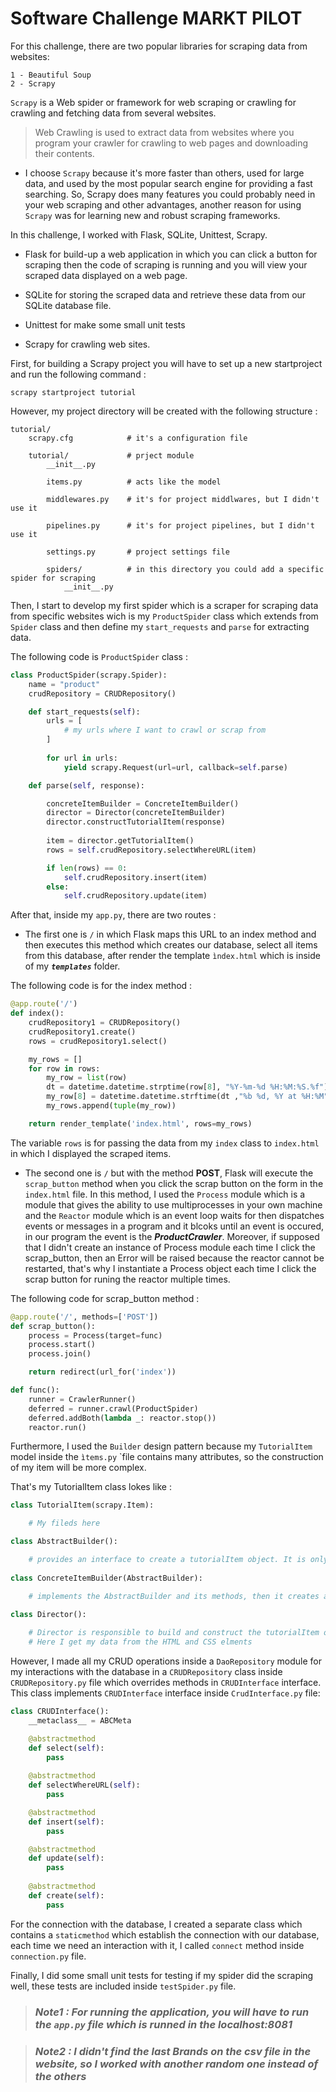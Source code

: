 # Software Challenge MARKT PILOT

For this challenge, there are two popular libraries for scraping data from websites:

    1 - Beautiful Soup
    2 - Scrapy

`Scrapy` is a Web spider or framework for web scraping or crawling for crawling and fetching data from several websites.

> Web Crawling is used to extract data from websites where you program your crawler for crawling to web pages and downloading their contents.

- I choose `Scrapy` because it's more faster than others, used for large data, and used by the most popular search engine for providing a fast searching. So, Scrapy does many features you could probably need in your web scraping and other advantages, another reason for using `Scrapy` was for learning new and robust scraping frameworks.

In this challenge, I worked with Flask, SQLite, Unittest, Scrapy.

- Flask for build-up a web application in which you can click a button for scraping then the code of scraping is running and you will view your scraped data displayed on a web page.

- SQLite for storing the scraped data and retrieve these data from our SQLite database file.

- Unittest for make some small unit tests

- Scrapy for crawling web sites.

First, for building a Scrapy project you will have to set up a new startproject and run the following command :

```console 
scrapy startproject tutorial 
```
However, my project directory will be created with the following structure :

```console 
tutorial/
    scrapy.cfg            # it's a configuration file

    tutorial/             # prject module
        __init__.py

        items.py          # acts like the model

        middlewares.py    # it's for project middlwares, but I didn't use it

        pipelines.py      # it's for project pipelines, but I didn't use it

        settings.py       # project settings file

        spiders/          # in this directory you could add a specific spider for scraping
            __init__.py
```

Then, I start to develop my first spider which is a scraper for scraping data from specific websites wich is my ```ProductSpider``` class which extends from ```Spider``` class and then define my ```start_requests``` and ```parse``` for extracting data.

The following code is `ProductSpider` class :

```python
class ProductSpider(scrapy.Spider):
    name = "product"
    crudRepository = CRUDRepository()

    def start_requests(self):
        urls = [
            # my urls where I want to crawl or scrap from
        ]
        
        for url in urls:
            yield scrapy.Request(url=url, callback=self.parse)

    def parse(self, response):

        concreteItemBuilder = ConcreteItemBuilder()
        director = Director(concreteItemBuilder)
        director.constructTutorialItem(response)
        
        item = director.getTutorialItem()
        rows = self.crudRepository.selectWhereURL(item)

        if len(rows) == 0:
            self.crudRepository.insert(item)
        else:
            self.crudRepository.update(item)
```

After that, inside my ```app.py```, there are two routes :
 
* The first one is `/` in which Flask maps this URL to an index method and then executes this method which creates our database, select all items from this database, after render the template ```ìndex.html``` which is inside of my ***`templates`*** folder.

The following code is for the index method :

```python
@app.route('/')
def index():
    crudRepository1 = CRUDRepository()
    crudRepository1.create()
    rows = crudRepository1.select()

    my_rows = []
    for row in rows:
        my_row = list(row)
        dt = datetime.datetime.strptime(row[8], "%Y-%m-%d %H:%M:%S.%f")
        my_row[8] = datetime.datetime.strftime(dt ,"%b %d, %Y at %H:%M")
        my_rows.append(tuple(my_row))

    return render_template('index.html', rows=my_rows)
```

The variable `rows` is for passing the data from my `index` class to `index.html` in which I displayed the scraped items. 

* The second one is `/` but with the method **POST**, Flask will execute the ``scrap_button`` method when you click the scrap button on the form in the ``index.html`` file. In this method, I used the `Process` module which is a module that gives the ability to use multiprocesses in your own machine and the `Reactor` module which is an event loop waits for then dispatches events or messages in a program and it blcoks until an event is occured, in our program the event is the ***ProductCrawler***. Moreover, if supposed that I didn't create an instance of Process module each time I click the scrap_button, then an Error will be raised because the reactor cannot be restarted, that's why I instantiate a Process object each time I click the scrap button for runing the reactor multiple times.

The following code for scrap_button method :

```python
@app.route('/', methods=['POST'])
def scrap_button():
    process = Process(target=func)
    process.start()
    process.join()

    return redirect(url_for('index'))

def func():
    runner = CrawlerRunner()
    deferred = runner.crawl(ProductSpider)
    deferred.addBoth(lambda _: reactor.stop())
    reactor.run()
```


Furthermore, I used the `Builder` design pattern because my `TutorialItem` model inside the `ìtems.py` `file contains many attributes, so the construction of my item will be more complex.


That's my TutorialItem class lokes like :

```python
class TutorialItem(scrapy.Item):

    # My fileds here

class AbstractBuilder():

    # provides an interface to create a tutorialItem object. It is only inherited by the ConcreteItemBuilder
 
class ConcreteItemBuilder(AbstractBuilder):

    # implements the AbstractBuilder and its methods, then it creates a tutorialItem object 
   
class Director():

    # Director is responsible to build and construct the tutorialItem object using an object of ConcreteItemBuilder 
    # Here I get my data from the HTML and CSS elments
```

However, I made all my CRUD operations inside a `DaoRepository` module for my interactions with the database in a `CRUDRepository` class inside `CRUDRepository.py` file which overrides methods in `CRUDInterface` interface. This class implements `CRUDInterface` interface inside `CrudInterface.py` file:

```python
class CRUDInterface():
    __metaclass__ = ABCMeta                                                     

    @abstractmethod
    def select(self):
        pass
    
    @abstractmethod
    def selectWhereURL(self):
        pass

    @abstractmethod
    def insert(self):
        pass

    @abstractmethod
    def update(self):
        pass
    
    @abstractmethod
    def create(self):
        pass
```

For the connection with the database, I created a separate class which contains a `staticmethod` which establish the connection with our database, each time we need an interaction with it, I called `connect` method inside `connection.py` file.

Finally, I did some small unit tests for testing if my spider did the scraping well, these tests are included inside `testSpider.py` file.


>### *Note1 : For running the application, you will have to run the `app.py` file which is runned in the localhost:8081* 


>### *Note2 : I didn't find the last Brands on the csv file in the website, so I worked with another random one instead of the others* 